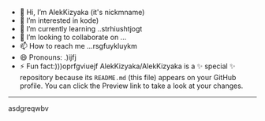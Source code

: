 - 👋 Hi, I’m AlekKizyaka (it's nickmname)
- 👀 I’m interested in kode)
- 🌱 I’m currently learning ..strhiushtjogt
- 💞️ I’m looking to collaborate on ...
- 📫 How to reach me ...rsgfuykluykm
- 😄 Pronouns: .)ijfj
- ⚡ Fun fact:)))oprfgviuejf
AlekKizyaka/AlekKizyaka is a ✨ special ✨ repository because its `README.md` (this file) appears on your GitHub profile.
You can click the Preview link to take a look at your changes.
---
asdgreqwbv
